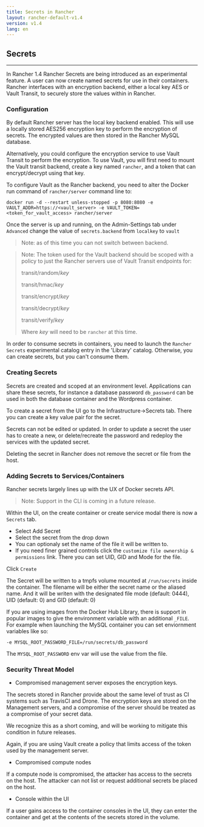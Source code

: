 ```yaml
---
title: Secrets in Rancher
layout: rancher-default-v1.4
version: v1.4
lang: en
---
```


## Secrets
---

In Rancher 1.4 Rancher Secrets are being introduced as an experimental feature. A user can now create named secrets for use in their containers. Rancher interfaces with an encryption backend, either a local key AES or Vault Transit, to securely store the values within in Rancher. 


### Configuration

By default Rancher server has the local key backend enabled. This will use a locally stored AES256 encryption key to perform the encryption of secrets. The encrypted values are then stored in the Rancher MySQL database.

Alternatively, you could configure the encryption service to use Vault Transit to perform the encryption. To use Vault, you will first need to mount the Vault transit backend, create a key named `rancher`, and a token that can encrypt/decrypt using that key.

To configure Vault as the Rancher backend, you need to alter the Docker run command of `rancher/server` command line to:

```
docker run -d --restart unless-stopped -p 8080:8080 -e VAULT_ADDR=https://<vault_server> -e VAULT_TOKEN=<token_for_vault_access> rancher/server
```

Once the server is up and running, on the Admin-Settings tab under `Advanced` change the value of `secrets.backend` from `localkey` to `vault`
> Note: as of this time you can not switch between backend. 

> Note: The token used for the Vault backend should be scoped with a policy to just the Rancher servers use of Vault Transit endpoints for:
> 
>  transit/random/_key_
> 
>  transit/hmac/_key_
> 
>  transit/encrypt/_key_
> 
>  transit/decrypt/_key_
> 
>  transit/verify/_key_
> 
> Where _key_ will need to be `rancher` at this time.

In order to consume secrets in containers, you need to launch the `Rancher Secrets` experimental catalog entry in the 'Library' catalog. Otherwise, you can create secrets, but you can't consume them.

### Creating Secrets

Secrets are created and scoped at an environment level. Applications can share these secrets, for instance a database password `db_password` can be used in both the database container and the Wordpress container. 

To create a secret from the UI go to the Infrastructure->Secrets tab. There you can create a key value pair for the secret. 

Secrets can not be edited or updated. In order to update a secret the user has to create a new, or delete/recreate the password and redeploy the services with the updated secret.

Deleting the secret in Rancher does not remove the secret or file from the host.

### Adding Secrets to Services/Containers

Rancher secrets largely lines up with the UX of Docker secrets API. 

> Note: Support in the CLI is coming in a future release.

Within the UI, on the create container or create service modal there is now a `Secrets` tab. 

* Select Add Secret
* Select the secret from the drop down
* You can optionaly set the name of the file it will be written to.
* If you need finer grained controls click the `customize file ownership & permissions` link. There you can set UID, GID and Mode for the file.

Click `Create`

The Secret will be written to a tmpfs volume mounted at `/run/secrets` inside the container. The filename will be either the secret name or the aliased name. And it will be writen with the designated file mode (default: 0444), UID (default: 0) and GID (default: 0)

If you are using images from the Docker Hub Library, there is support in popular images to give the environment variable with an additional `_FILE`. For example when launching the MySQL container you can set enviornment variables like so:

`-e MYSQL_ROOT_PASSWORD_FILE=/run/secrets/db_password`

The `MYSQL_ROOT_PASSWORD` env var will use the value from the file. 

### Security Threat Model

* Compromised management server exposes the encryption keys. 

The secrets stored in Rancher provide about the same level of trust as CI systems such as TravisCI and Drone. The encryption keys are stored on the Management servers, and a compromise of the server should be treated as a compromise of your secret data.

We recognize this as a short coming, and will be working to mitigate this condition in future releases. 

Again, if you are using Vault create a policy that limits access of the token used by the management server.

* Compromised compute nodes

If a compute node is compromised, the attacker has access to the secrets on the host. The attacker can not list or request additional secrets be placed on the host. 

* Console within the UI

If a user gains access to the container consoles in the UI, they can enter the container and get at the contents of the secrets stored in the volume.